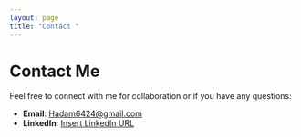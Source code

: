```yaml
---
layout: page
title: "Contact "
---
```


# Contact Me

Feel free to connect with me for collaboration or if you have any questions:

- **Email**: [Hadam6424@gmail.com](mailto:Hadam6424@gmail.com)
- **LinkedIn**: [Insert LinkedIn URL](https://www.linkedin.com/in/hassan-adam-cpe/)
